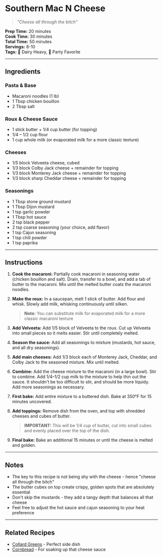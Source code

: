 # Southern Mac N Cheese

> *"Cheese all through the bitch"*

**Prep Time:** 20 minutes  
**Cook Time:** 30 minutes  
**Total Time:** 50 minutes  
**Servings:** 8-10  
**Tags:** 🥛 Dairy Heavy, 🎉 Party Favorite

---

## Ingredients

### Pasta & Base
- Macaroni noodles (1 lb)
- 1 Tbsp chicken bouillon
- 2 Tbsp salt

### Roux & Cheese Sauce
- 1 stick butter + 1/4 cup butter (for topping)
- 1/4 – 1/2 cup flour
- 1 cup whole milk (or evaporated milk for a more classic texture)

### Cheeses
- 1/5 block Velveeta cheese, cubed
- 1/3 block Colby Jack cheese + remainder for topping
- 1/3 block Monterey Jack cheese + remainder for topping
- 1/3 block sharp Cheddar cheese + remainder for topping

### Seasonings
- 1 Tbsp stone ground mustard
- 1 Tbsp Dijon mustard
- 1 tsp garlic powder
- 1 Tbsp hot sauce
- 2 tsp black pepper
- 2 tsp coarse seasoning (your choice, add flavor)
- 1 tsp Cajun seasoning
- 1 tsp chili powder
- 1 tsp paprika

---

## Instructions

1. **Cook the macaroni:** Partially cook macaroni in seasoning water (chicken bouillon and salt). Drain, transfer to a bowl, and add a tab of butter to the macaroni. Mix until the melted butter coats the macaroni noodles.

2. **Make the roux:** In a saucepan, melt 1 stick of butter. Add flour and whisk. Slowly add milk, whisking continuously until silken. 
   > **Note:** You can substitute milk for evaporated milk for a more classic macaroni texture

3. **Add Velveeta:** Add 1/5 block of Velveeta to the roux. Cut up Velveeta into small pieces so it melts easier. Stir until completely melted.

4. **Season the sauce:** Add all seasonings to mixture (mustards, hot sauce, and all dry seasonings).

5. **Add main cheeses:** Add 1/3 block each of Monterey Jack, Cheddar, and Colby Jack to the seasoned mixture. Mix until melted.

6. **Combine:** Add the cheese mixture to the macaroni (in a large bowl). Stir to combine. Add 1/4–1/2 cup milk to the mixture to help thin out the sauce. It shouldn't be too difficult to stir, and should be more liquidy. Add more seasonings as necessary.

7. **First bake:** Add entire mixture to a buttered dish. Bake at 350°F for 15 minutes uncovered.

8. **Add toppings:** Remove dish from the oven, and top with shredded cheeses and cubes of butter. 
   > **IMPORTANT:** This will be 1/4 cup of butter, cut into small cubes and evenly placed over the top of the dish.

9. **Final bake:** Bake an additional 15 minutes or until the cheese is melted and golden.

---

## Notes

- The key to this recipe is not being shy with the cheese - hence "cheese all through the bitch"
- The butter cubes on top create crispy, golden spots that are absolutely essential
- Don't skip the mustards - they add a tangy depth that balances all that cheese
- Feel free to adjust the hot sauce and cajun seasoning to your heat preference

---

## Related Recipes

- [Collard Greens](../sides/collard-greens.md) - Perfect side dish
- [Cornbread](../sides/cornbread.md) - For soaking up that cheese sauce
